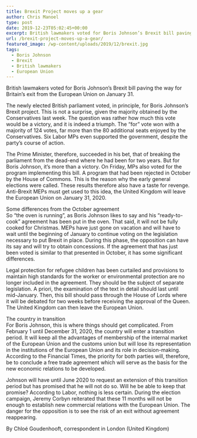 ```yaml
---
title: Brexit Project moves up a gear
author: Chris Manoel
type: post
date: 2019-12-23T05:02:45+00:00
excerpt: British lawmakers voted for Boris Johnson’s Brexit bill paving the way for Britain’s exit from the European Union on January 31.
url: /brexit-project-moves-up-a-gear/
featured_image: /wp-content/uploads/2019/12/brexit.jpg
tags:
  - Boris Johnson
  - Brexit
  - British lawmakers
  - European Union
---
```


British lawmakers voted for Boris Johnson’s Brexit bill paving the way for Britain’s exit from the European Union on January 31.

The newly elected British parliament voted, in principle, for Boris Johnson&#8217;s Brexit project. This is not a surprise, given the majority obtained by the Conservatives last week. The question was rather how much this vote would be a victory, and it is indeed a triumph. The &#8220;for&#8221; vote won with a majority of 124 votes, far more than the 80 additional seats enjoyed by the Conservatives. Six Labor MPs even supported the government, despite the party&#8217;s course of action.

The Prime Minister, therefore, succeeded in his bet, that of breaking the parliament from the dead-end where he had been for two years. But for Boris Johnson, it&#8217;s more than a victory. On Friday, MPs also voted for the program implementing this bill. A program that had been rejected in October by the House of Commons. This is the reason why the early general elections were called. These results therefore also have a taste for revenge. Anti-Brexit MEPs must get used to this idea, the United Kingdom will leave the European Union on January 31, 2020.

Some differences from the October agreement  
So &#8220;the oven is running&#8221;, as Boris Johnson likes to say and his &#8220;ready-to-cook&#8221; agreement has been put in the oven. That said, it will not be fully cooked for Christmas. MEPs have just gone on vacation and will have to wait until the beginning of January to continue voting on the legislation necessary to put Brexit in place. During this phase, the opposition can have its say and will try to obtain concessions. If the agreement that has just been voted is similar to that presented in October, it has some significant differences.

Legal protection for refugee children has been curtailed and provisions to maintain high standards for the worker or environmental protection are no longer included in the agreement. They should be the subject of separate legislation. A priori, the examination of the text in detail should last until mid-January. Then, this bill should pass through the House of Lords where it will be debated for two weeks before receiving the approval of the Queen. The United Kingdom can then leave the European Union.

The country in transition  
For Boris Johnson, this is where things should get complicated. From February 1 until December 31, 2020, the country will enter a transition period. It will keep all the advantages of membership of the internal market of the European Union and the customs union but will lose its representation in the institutions of the European Union and its role in decision-making. According to the Financial Times, the priority for both parties will, therefore, be to conclude a free trade agreement which will serve as the basis for the new economic relations to be developed.

Johnson will have until June 2020 to request an extension of this transition period but has promised that he will not do so. Will he be able to keep that promise? According to Labor, nothing is less certain. During the election campaign, Jeremy Corbyn reiterated that these 11 months will not be enough to establish new commercial relations with the European Union. The danger for the opposition is to see the risk of an exit without agreement reappearing.

By Chloé Goudenhooft, correspondent in London (United Kingdom)
